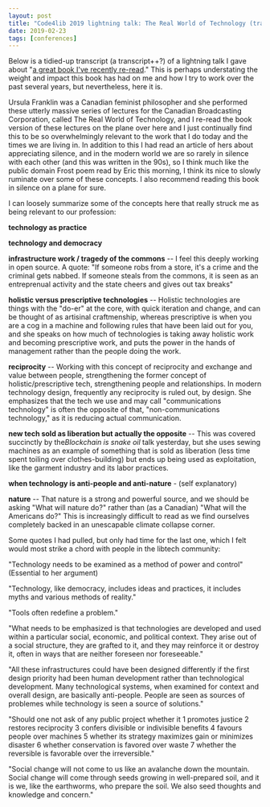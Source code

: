 ```yaml
---
layout: post
title: "Code4lib 2019 lightning talk: The Real World of Technology (transcript)"
date: 2019-02-23
tags: [conferences]
---
```


Below is a tidied-up transcript (a transcript++?) of a lightning talk I gave about "[a great book I've recently re-read](https://www.worldcat.org/title/real-world-of-technology/oclc/1027604262)." This is perhaps understating the weight and impact this book has had on me and how I try to work over the past several years, but nevertheless, here it is.

Ursula Franklin was a Canadian feminist philosopher and she performed these utterly massive series of lectures for the Canadian Broadcasting Corporation, called The Real World of Technology, and I re-read the book version of these lectures on the plane over here and I just continually find this to be so overwhelmingly relevant to the work that I do today and the times we are living in. In addition to this I had read an article of hers about appreciating silence, and in the modern world we are so rarely in silence with each other (and this was written in the 90s), so I think much like the public domain Frost poem read by Eric this morning, I think its nice to slowly ruminate over some of these concepts. I also recommend reading this book in silence on a plane for sure.

I can loosely summarize some of the concepts here that really struck me as being relevant to our profession:

**technology as practice**

**technology and democracy**

**infrastructure work / tragedy of the commons** -- I feel this deeply working in open source. A quote: "If someone robs from a store, it's a crime and the criminal gets nabbed. If someone steals from the commons, it is seen as an entreprenual activity and the state cheers and gives out tax breaks"

**holistic versus prescriptive technologies** -- Holistic technologies are things with the "do-er" at the core, with quick iteration and change, and can be thought of as artisinal craftmenship, whereas prescriptive is when you are a cog in a machine and following rules that have been laid out for you, and she speaks on how much of technologies is taking away holistic work and becoming prescriptive work, and puts the power in the hands of management rather than the people doing the work.

**reciprocity** -- Working with this concept of reciprocity and exchange and value between people, strengthening the former concept of holistic/prescriptive tech, strengthening people and relationships. In modern technology design, frequently any reciprocity is ruled out, by design. She emphasizes that the tech we use and may call "communications technology" is often the opposite of that, "non-communications technology," as it is reducing actual communication.

**new tech sold as liberation but actually the opposite** -- This was covered succinctly by the*Blockchain is snake oil* talk yesterday, but she uses sewing machines as an example of something that is sold as liberation (less time spent toiling over clothes-building) but ends up being used as exploitation, like the garment industry and its labor practices. 

**when technology is anti-people and anti-nature** - (self explanatory)

**nature** -- That nature is a strong and powerful source, and we should be asking "What will nature do?" rather than (as a Canadian) "What will the Americans do?" This is increasingly difficult to read as we find ourselves completely backed in an unescapable climate collapse corner.

Some quotes I had pulled, but only had time for the last one, which I felt would most strike a chord with people in the libtech community:

"Technology needs to be examined as a method of power and control" (Essential to her argument)

"Technology, like democracy, includes ideas and practices, it includes myths and various methods of reality."

"Tools often redefine a problem."

"What needs to be emphasized is that technologies are developed and used within a particular social, economic, and political context. They arise out of a social structure, they are grafted to it, and they may reinforce it or destroy it, often in ways that are neither foreseen nor foreseeable."

"All these infrastructures could have been designed differently if the first design priority had been human development rather than technological development. Many technological systems, when examined for context and overall design, are basically anti-people. People are seen as sources of problemes while technology is seen a source of solutions."

"Should one not ask of any public project whether it 1 promotes justice 2 restores reciprocity 3 confers divisible or indivisible benefits 4 favours people over machines 5 whether its strategy maximizes gain or minimizes disaster 6 whether conservation is favored over waste 7 whether the reversible is favorable over the irreversible."

"Social change will not come to us like an avalanche down the mountain. Social change will come through seeds growing in well-prepared soil, and it is we, like the earthworms, who prepare the soil. We also seed thoughts and knowledge and concern."
